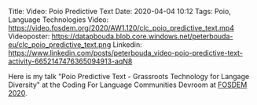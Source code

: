 Title: Video: Poio Predictive Text
Date: 2020-04-04 10:12
Tags: Poio, Language Technologies
Video: https://video.fosdem.org/2020/AW1.120/clc_poio_predictive_text.mp4
Videoposter: https://datapbouda.blob.core.windows.net/peterbouda-eu/clc_poio_predictive_text.png
Linkedin: https://www.linkedin.com/posts/peterbouda_video-poio-predictive-text-activity-6652147476365094913-aqN8

Here is my talk "Poio Predictive Text - Grassroots Technology for Langage
Diversity" at the Coding For Language Communities Devroom at
[FOSDEM 2020](https://fosdem.org/2020/).
